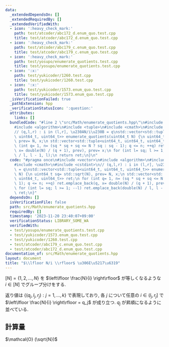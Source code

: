 ```yaml
---
data:
  _extendedDependsOn: []
  _extendedRequiredBy: []
  _extendedVerifiedWith:
  - icon: ':heavy_check_mark:'
    path: test/atcoder/abc172_d.enum_quo.test.cpp
    title: test/atcoder/abc172_d.enum_quo.test.cpp
  - icon: ':heavy_check_mark:'
    path: test/atcoder/abc179_c.enum_quo.test.cpp
    title: test/atcoder/abc179_c.enum_quo.test.cpp
  - icon: ':heavy_check_mark:'
    path: test/yosupo/enumerate_quotients.test.cpp
    title: test/yosupo/enumerate_quotients.test.cpp
  - icon: ':x:'
    path: test/yukicoder/1260.test.cpp
    title: test/yukicoder/1260.test.cpp
  - icon: ':x:'
    path: test/yukicoder/1573.enum_quo.test.cpp
    title: test/yukicoder/1573.enum_quo.test.cpp
  _isVerificationFailed: true
  _pathExtension: hpp
  _verificationStatusIcon: ':question:'
  attributes:
    links: []
  bundledCode: "#line 2 \"src/Math/enumerate_quotients.hpp\"\n#include <vector>\n\
    #include <algorithm>\n#include <tuple>\n#include <cmath>\n#include <cstdint>\n\
    // (q,l,r) : i in (l,r], \u230AN/i\u230B = q\nstd::vector<std::tuple<uint64_t,\
    \ uint64_t, uint64_t>> enumerate_quotients(uint64_t N) {\n uint64_t sq= std::sqrt(N),\
    \ prev= N, x;\n std::vector<std::tuple<uint64_t, uint64_t, uint64_t>> ret;\n for\
    \ (int q= 1, n= (sq * sq + sq <= N ? sq : sq - 1); q <= n; ++q) ret.emplace_back(q,\
    \ x= double(N) / (q + 1), prev), prev= x;\n for (int l= sq; l >= 1; --l) ret.emplace_back(double(N)\
    \ / l, l - 1, l);\n return ret;\n}\n"
  code: "#pragma once\n#include <vector>\n#include <algorithm>\n#include <tuple>\n\
    #include <cmath>\n#include <cstdint>\n// (q,l,r) : i in (l,r], \u230AN/i\u230B\
    \ = q\nstd::vector<std::tuple<uint64_t, uint64_t, uint64_t>> enumerate_quotients(uint64_t\
    \ N) {\n uint64_t sq= std::sqrt(N), prev= N, x;\n std::vector<std::tuple<uint64_t,\
    \ uint64_t, uint64_t>> ret;\n for (int q= 1, n= (sq * sq + sq <= N ? sq : sq -\
    \ 1); q <= n; ++q) ret.emplace_back(q, x= double(N) / (q + 1), prev), prev= x;\n\
    \ for (int l= sq; l >= 1; --l) ret.emplace_back(double(N) / l, l - 1, l);\n return\
    \ ret;\n}"
  dependsOn: []
  isVerificationFile: false
  path: src/Math/enumerate_quotients.hpp
  requiredBy: []
  timestamp: '2023-11-20 23:40:07+09:00'
  verificationStatus: LIBRARY_SOME_WA
  verifiedWith:
  - test/yosupo/enumerate_quotients.test.cpp
  - test/yukicoder/1573.enum_quo.test.cpp
  - test/yukicoder/1260.test.cpp
  - test/atcoder/abc179_c.enum_quo.test.cpp
  - test/atcoder/abc172_d.enum_quo.test.cpp
documentation_of: src/Math/enumerate_quotients.hpp
layout: document
title: "$\\lfloor N/i \\rfloor$ \u306E\u5217\u6319"
---
```


$\lbrack N\rbrack = \lbrace1,2,\dots,N\rbrace$ を $\left\lfloor \frac{N}{i} \right\rfloor$ が等しくなるような
$i \in \lbrack N\rbrack$ でグループ分けをする.

返り値は $\lbrace(q_j,l_j,r_j): j=1,\dots,k\rbrace$ で表現しており, 各 $j$ について任意の $i\in ( l_j,r_j\rbrack$ で $\left\lfloor \frac{N}{i} \right\rfloor = q_j$ が成り立つ.
$q_j$ が昇順になるように並べている.


## 計算量
$\mathcal{O} (\sqrt{N})$
